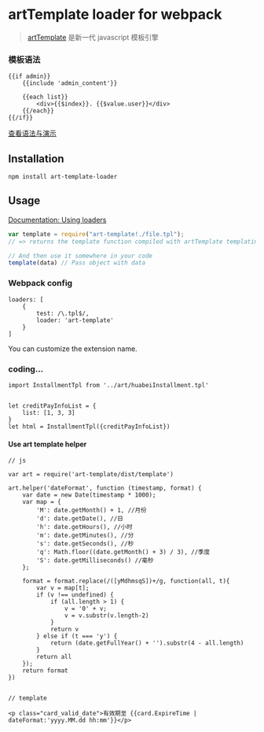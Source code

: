 # artTemplate loader for webpack

> [artTemplate](https://github.com/aui/artTemplate) 是新一代 javascript 模板引擎

### 模板语法
```
{{if admin}}
    {{include 'admin_content'}}

    {{each list}}
        <div>{{$index}}. {{$value.user}}</div>
    {{/each}}
{{/if}}
```

[查看语法与演示](https://github.com/aui/artTemplate/wiki/syntax:simple)

## Installation

`npm install art-template-loader`

## Usage

[Documentation: Using loaders](http://webpack.github.io/docs/using-loaders.html)

``` javascript
var template = require("art-template!./file.tpl");
// => returns the template function compiled with artTemplate templating engine.

// And then use it somewhere in your code
template(data) // Pass object with data
```

### Webpack config

```
loaders: [
    {
        test: /\.tpl$/,
        loader: 'art-template'
    }
]
```

You can customize the extension name.

### coding...

```
import InstallmentTpl from '../art/huabeiInstallment.tpl'


let creditPayInfoList = {
    list: [1, 3, 3]
}
let html = InstallmentTpl({creditPayInfoList})

```

#### Use art template helper 

```
// js

var art = require('art-template/dist/template')

art.helper('dateFormat', function (timestamp, format) {
    var date = new Date(timestamp * 1000);
    var map = {
        'M': date.getMonth() + 1, //月份
        'd': date.getDate(), //日
        'h': date.getHours(), //小时
        'm': date.getMinutes(), //分
        's': date.getSeconds(), //秒
        'q': Math.floor((date.getMonth() + 3) / 3), //季度
        'S': date.getMilliseconds() //毫秒
    };

    format = format.replace(/([yMdhmsqS])+/g, function(all, t){
        var v = map[t];
        if (v !== undefined) {
            if (all.length > 1) {
                v = '0' + v;
                v = v.substr(v.length-2)
            }
            return v
        } else if (t === 'y') {
            return (date.getFullYear() + '').substr(4 - all.length)
        }
        return all
    });
    return format
})


// template

<p class="card_valid_date">有效期至 {{card.ExpireTime | dateFormat:'yyyy.MM.dd hh:mm'}}</p>
```